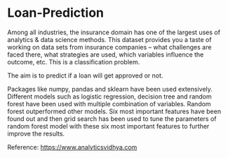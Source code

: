 # Loan-Prediction

Among all industries, the insurance domain has one of the largest uses of analytics & data science methods. This dataset provides you a taste of working on data sets from insurance companies – what challenges are faced there, what strategies are used, which variables influence the outcome, etc. This is a classification problem. 

The aim is to predict if a loan will get approved or not.

Packages like numpy, pandas and sklearn have been used extensively. Different models such as logistic regression, decision tree and random forest have been used with multiple combination of variables. Random forest outperformed other models. Six most important features have been found out and then grid search has been used to tune the parameters of random forest model with these six most important features to further improve the results.

Reference: https://www.analyticsvidhya.com

